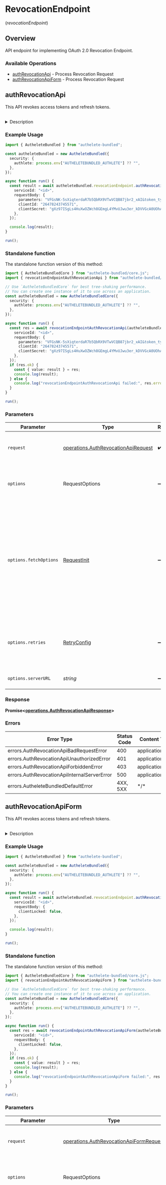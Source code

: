 # RevocationEndpoint
(*revocationEndpoint*)

## Overview

API endpoint for implementing OAuth 2.0 Revocation Endpoint.

### Available Operations

* [authRevocationApi](#authrevocationapi) - Process Revocation Request
* [authRevocationApiForm](#authrevocationapiform) - Process Revocation Request

## authRevocationApi

This API revokes access tokens and refresh tokens.

<br>
<details>
<summary>Description</summary>

This API is supposed to be called from within the implementation of the revocation endpoint ([RFC
7009](tools.ietf.org/html/rfc7009)) of the authorization server implementation in order to revoke
access tokens and refresh tokens.

The response from `/auth/revocation` API has some parameters. Among them, it is `action` parameter
that the authorization server implementation should check first because it denotes the next action
that the authorization server implementation should take. According to the value of `action`, the
authorization server implementation must take the steps described below.

**INTERNAL_SERVER_ERROR**

When the value of `action` is `INTERNAL_SERVER_ERROR`, it means that the request from the authorization
server implementation was wrong or that an error occurred in Authlete.
In either case, from the viewpoint of the client application, it is an error on the server side.
Therefore, the service implementation should generate a response to the client application with
HTTP status of "500 Internal Server Error".

The value of `responseContent` is a JSON string which describes the error, so it can be
used as the entity body of the response.

The following illustrates the response which the service implementation should generate and return
to the client application.

```
HTTP/1.1 500 Internal Server Error
Content-Type: application/json
Cache-Control: no-store
Pragma: no-cache

{responseContent}
```

**INVALID_CLIENT**

When the value of `action` is `INVALID_CLIENT`, it means that authentication of the client failed.
In this case, the HTTP status of the response to the client application is either "400 Bad Request"
or "401 Unauthorized". The description about `invalid_client` shown below is an excerpt from [RFC
6749](https://datatracker.ietf.org/doc/html/rfc6749).

`invalid_client`

> Client authentication failed (e.g., unknown client, no client authentication included, or unsupported
authentication method). The authorization server MAY return an HTTP 401 (Unauthorized) status code
to indicate which HTTP authentication schemes are supported. If the client attempted to authenticate
via the `Authorization` request header field, the authorization server MUST respond with an HTTP
401 (Unauthorized) status code and include the `WWW-Authenticate` response header field matching
the authentication scheme used by the client.

In either case, the value of `responseContent` is a JSON string which can be used as the entity
body of the response to the client application.

The following illustrates the response which the service implementation should generate and return
to the client application.

```
HTTP/1.1 400 Bad Request
Content-Type: application/json
Cache-Control: no-store
Pragma: no-cache

{responseContent}
```

<br>

```
HTTP/1.1 401 Unauthorized
WWW-Authenticate: {challenge}
Content-Type: application/json
Cache-Control: no-store
Pragma: no-cache

{responseContent}
```

**BAD_REQUEST**

When the value of `action` is `BAD_REQUEST`, it means that the request from the client application
is invalid.

The HTTP status of the response returned to the client application must be "400 Bad Request" and
the content type must be `application/json`. [RFC 7009](https://datatracker.ietf.org/doc/html/rfc7009),
[2.2.1. Error Respons](https://datatracker.ietf.org/doc/html/rfc7009#section-2.2.1) states "The
error presentation conforms to the definition in [Section 5.2](https://datatracker.ietf.org/doc/html/rfc6749#section-5.2)
of [[RFC 6749](https://datatracker.ietf.org/doc/html/rfc6749)]."

The value of `responseContent` is a JSON string which describes the error, so it can be used
as the entity body of the response.

The following illustrates the response which the authorization server implementation should generate
and return to the client application.

```
HTTP/1.1 400 Bad Request
Content-Type: application/json
Cache-Control: no-store
Pragma: no-cache

{responseContent}
```

**OK**

When the value of `action` is `OK`, it means that the request from the client application is valid
and the presented token has been revoked successfully or if the client submitted an invalid token.
Note that invalid tokens do not cause an error. See [2.2. Revocation Response](https://datatracker.ietf.org/doc/html/rfc7009#section-2.2) for details.

The HTTP status of the response returned to the client application must be 200 OK.

If the original request from the client application contains callback request parameter and its
value is not empty, the content type should be `application/javascript` and the content should be
a JavaScript snippet for JSONP.

The value of `responseContent` is JavaScript snippet if the original request from the client application
contains callback request parameter and its value is not empty. Otherwise, the value of `responseContent`
is `null`.

```
HTTP/1.1 200 OK
Content-Type: application/javascript
Cache-Control: no-store
Pragma: no-cache

{responseContent}
```
</details>


### Example Usage

<!-- UsageSnippet language="typescript" operationID="auth_revocation_api" method="post" path="/api/{serviceId}/auth/revocation" -->
```typescript
import { AutheleteBundled } from "authelete-bundled";

const autheleteBundled = new AutheleteBundled({
  security: {
    authlete: process.env["AUTHELETEBUNDLED_AUTHLETE"] ?? "",
  },
});

async function run() {
  const result = await autheleteBundled.revocationEndpoint.authRevocationApi({
    serviceId: "<id>",
    requestBody: {
      parameters: "VFGsNK-5sXiqterdaR7b5QbRX9VTwVCQB87jbr2_xAI&token_type_hint=access_token",
      clientId: "26478243745571",
      clientSecret: "gXz97ISgLs4HuXwOZWch8GEmgL4YMvUJwu3er_kDVVGcA0UOhA9avLPbEmoeZdagi9yC_-tEiT2BdRyH9dbrQQ",
    },
  });

  console.log(result);
}

run();
```

### Standalone function

The standalone function version of this method:

```typescript
import { AutheleteBundledCore } from "authelete-bundled/core.js";
import { revocationEndpointAuthRevocationApi } from "authelete-bundled/funcs/revocationEndpointAuthRevocationApi.js";

// Use `AutheleteBundledCore` for best tree-shaking performance.
// You can create one instance of it to use across an application.
const autheleteBundled = new AutheleteBundledCore({
  security: {
    authlete: process.env["AUTHELETEBUNDLED_AUTHLETE"] ?? "",
  },
});

async function run() {
  const res = await revocationEndpointAuthRevocationApi(autheleteBundled, {
    serviceId: "<id>",
    requestBody: {
      parameters: "VFGsNK-5sXiqterdaR7b5QbRX9VTwVCQB87jbr2_xAI&token_type_hint=access_token",
      clientId: "26478243745571",
      clientSecret: "gXz97ISgLs4HuXwOZWch8GEmgL4YMvUJwu3er_kDVVGcA0UOhA9avLPbEmoeZdagi9yC_-tEiT2BdRyH9dbrQQ",
    },
  });
  if (res.ok) {
    const { value: result } = res;
    console.log(result);
  } else {
    console.log("revocationEndpointAuthRevocationApi failed:", res.error);
  }
}

run();
```

### Parameters

| Parameter                                                                                                                                                                      | Type                                                                                                                                                                           | Required                                                                                                                                                                       | Description                                                                                                                                                                    |
| ------------------------------------------------------------------------------------------------------------------------------------------------------------------------------ | ------------------------------------------------------------------------------------------------------------------------------------------------------------------------------ | ------------------------------------------------------------------------------------------------------------------------------------------------------------------------------ | ------------------------------------------------------------------------------------------------------------------------------------------------------------------------------ |
| `request`                                                                                                                                                                      | [operations.AuthRevocationApiRequest](../../models/operations/authrevocationapirequest.md)                                                                                     | :heavy_check_mark:                                                                                                                                                             | The request object to use for the request.                                                                                                                                     |
| `options`                                                                                                                                                                      | RequestOptions                                                                                                                                                                 | :heavy_minus_sign:                                                                                                                                                             | Used to set various options for making HTTP requests.                                                                                                                          |
| `options.fetchOptions`                                                                                                                                                         | [RequestInit](https://developer.mozilla.org/en-US/docs/Web/API/Request/Request#options)                                                                                        | :heavy_minus_sign:                                                                                                                                                             | Options that are passed to the underlying HTTP request. This can be used to inject extra headers for examples. All `Request` options, except `method` and `body`, are allowed. |
| `options.retries`                                                                                                                                                              | [RetryConfig](../../lib/utils/retryconfig.md)                                                                                                                                  | :heavy_minus_sign:                                                                                                                                                             | Enables retrying HTTP requests under certain failure conditions.                                                                                                               |
| `options.serverURL`                                                                                                                                                            | *string*                                                                                                                                                                       | :heavy_minus_sign:                                                                                                                                                             | An optional server URL to use.                                                                                                                                                 |

### Response

**Promise\<[operations.AuthRevocationApiResponse](../../models/operations/authrevocationapiresponse.md)\>**

### Errors

| Error Type                                  | Status Code                                 | Content Type                                |
| ------------------------------------------- | ------------------------------------------- | ------------------------------------------- |
| errors.AuthRevocationApiBadRequestError     | 400                                         | application/json                            |
| errors.AuthRevocationApiUnauthorizedError   | 401                                         | application/json                            |
| errors.AuthRevocationApiForbiddenError      | 403                                         | application/json                            |
| errors.AuthRevocationApiInternalServerError | 500                                         | application/json                            |
| errors.AutheleteBundledDefaultError         | 4XX, 5XX                                    | \*/\*                                       |

## authRevocationApiForm

This API revokes access tokens and refresh tokens.

<br>
<details>
<summary>Description</summary>

This API is supposed to be called from within the implementation of the revocation endpoint ([RFC
7009](tools.ietf.org/html/rfc7009)) of the authorization server implementation in order to revoke
access tokens and refresh tokens.

The response from `/auth/revocation` API has some parameters. Among them, it is `action` parameter
that the authorization server implementation should check first because it denotes the next action
that the authorization server implementation should take. According to the value of `action`, the
authorization server implementation must take the steps described below.

**INTERNAL_SERVER_ERROR**

When the value of `action` is `INTERNAL_SERVER_ERROR`, it means that the request from the authorization
server implementation was wrong or that an error occurred in Authlete.
In either case, from the viewpoint of the client application, it is an error on the server side.
Therefore, the service implementation should generate a response to the client application with
HTTP status of "500 Internal Server Error".

The value of `responseContent` is a JSON string which describes the error, so it can be
used as the entity body of the response.

The following illustrates the response which the service implementation should generate and return
to the client application.

```
HTTP/1.1 500 Internal Server Error
Content-Type: application/json
Cache-Control: no-store
Pragma: no-cache

{responseContent}
```

**INVALID_CLIENT**

When the value of `action` is `INVALID_CLIENT`, it means that authentication of the client failed.
In this case, the HTTP status of the response to the client application is either "400 Bad Request"
or "401 Unauthorized". The description about `invalid_client` shown below is an excerpt from [RFC
6749](https://datatracker.ietf.org/doc/html/rfc6749).

`invalid_client`

> Client authentication failed (e.g., unknown client, no client authentication included, or unsupported
authentication method). The authorization server MAY return an HTTP 401 (Unauthorized) status code
to indicate which HTTP authentication schemes are supported. If the client attempted to authenticate
via the `Authorization` request header field, the authorization server MUST respond with an HTTP
401 (Unauthorized) status code and include the `WWW-Authenticate` response header field matching
the authentication scheme used by the client.

In either case, the value of `responseContent` is a JSON string which can be used as the entity
body of the response to the client application.

The following illustrates the response which the service implementation should generate and return
to the client application.

```
HTTP/1.1 400 Bad Request
Content-Type: application/json
Cache-Control: no-store
Pragma: no-cache

{responseContent}
```

<br>

```
HTTP/1.1 401 Unauthorized
WWW-Authenticate: {challenge}
Content-Type: application/json
Cache-Control: no-store
Pragma: no-cache

{responseContent}
```

**BAD_REQUEST**

When the value of `action` is `BAD_REQUEST`, it means that the request from the client application
is invalid.

The HTTP status of the response returned to the client application must be "400 Bad Request" and
the content type must be `application/json`. [RFC 7009](https://datatracker.ietf.org/doc/html/rfc7009),
[2.2.1. Error Respons](https://datatracker.ietf.org/doc/html/rfc7009#section-2.2.1) states "The
error presentation conforms to the definition in [Section 5.2](https://datatracker.ietf.org/doc/html/rfc6749#section-5.2)
of [[RFC 6749](https://datatracker.ietf.org/doc/html/rfc6749)]."

The value of `responseContent` is a JSON string which describes the error, so it can be used
as the entity body of the response.

The following illustrates the response which the authorization server implementation should generate
and return to the client application.

```
HTTP/1.1 400 Bad Request
Content-Type: application/json
Cache-Control: no-store
Pragma: no-cache

{responseContent}
```

**OK**

When the value of `action` is `OK`, it means that the request from the client application is valid
and the presented token has been revoked successfully or if the client submitted an invalid token.
Note that invalid tokens do not cause an error. See [2.2. Revocation Response](https://datatracker.ietf.org/doc/html/rfc7009#section-2.2) for details.

The HTTP status of the response returned to the client application must be 200 OK.

If the original request from the client application contains callback request parameter and its
value is not empty, the content type should be `application/javascript` and the content should be
a JavaScript snippet for JSONP.

The value of `responseContent` is JavaScript snippet if the original request from the client application
contains callback request parameter and its value is not empty. Otherwise, the value of `responseContent`
is `null`.

```
HTTP/1.1 200 OK
Content-Type: application/javascript
Cache-Control: no-store
Pragma: no-cache

{responseContent}
```
</details>


### Example Usage

<!-- UsageSnippet language="typescript" operationID="auth_revocation_api_form" method="post" path="/api/{serviceId}/auth/revocation" -->
```typescript
import { AutheleteBundled } from "authelete-bundled";

const autheleteBundled = new AutheleteBundled({
  security: {
    authlete: process.env["AUTHELETEBUNDLED_AUTHLETE"] ?? "",
  },
});

async function run() {
  const result = await autheleteBundled.revocationEndpoint.authRevocationApiForm({
    serviceId: "<id>",
    requestBody: {
      clientLocked: false,
    },
  });

  console.log(result);
}

run();
```

### Standalone function

The standalone function version of this method:

```typescript
import { AutheleteBundledCore } from "authelete-bundled/core.js";
import { revocationEndpointAuthRevocationApiForm } from "authelete-bundled/funcs/revocationEndpointAuthRevocationApiForm.js";

// Use `AutheleteBundledCore` for best tree-shaking performance.
// You can create one instance of it to use across an application.
const autheleteBundled = new AutheleteBundledCore({
  security: {
    authlete: process.env["AUTHELETEBUNDLED_AUTHLETE"] ?? "",
  },
});

async function run() {
  const res = await revocationEndpointAuthRevocationApiForm(autheleteBundled, {
    serviceId: "<id>",
    requestBody: {
      clientLocked: false,
    },
  });
  if (res.ok) {
    const { value: result } = res;
    console.log(result);
  } else {
    console.log("revocationEndpointAuthRevocationApiForm failed:", res.error);
  }
}

run();
```

### Parameters

| Parameter                                                                                                                                                                      | Type                                                                                                                                                                           | Required                                                                                                                                                                       | Description                                                                                                                                                                    |
| ------------------------------------------------------------------------------------------------------------------------------------------------------------------------------ | ------------------------------------------------------------------------------------------------------------------------------------------------------------------------------ | ------------------------------------------------------------------------------------------------------------------------------------------------------------------------------ | ------------------------------------------------------------------------------------------------------------------------------------------------------------------------------ |
| `request`                                                                                                                                                                      | [operations.AuthRevocationApiFormRequest](../../models/operations/authrevocationapiformrequest.md)                                                                             | :heavy_check_mark:                                                                                                                                                             | The request object to use for the request.                                                                                                                                     |
| `options`                                                                                                                                                                      | RequestOptions                                                                                                                                                                 | :heavy_minus_sign:                                                                                                                                                             | Used to set various options for making HTTP requests.                                                                                                                          |
| `options.fetchOptions`                                                                                                                                                         | [RequestInit](https://developer.mozilla.org/en-US/docs/Web/API/Request/Request#options)                                                                                        | :heavy_minus_sign:                                                                                                                                                             | Options that are passed to the underlying HTTP request. This can be used to inject extra headers for examples. All `Request` options, except `method` and `body`, are allowed. |
| `options.retries`                                                                                                                                                              | [RetryConfig](../../lib/utils/retryconfig.md)                                                                                                                                  | :heavy_minus_sign:                                                                                                                                                             | Enables retrying HTTP requests under certain failure conditions.                                                                                                               |
| `options.serverURL`                                                                                                                                                            | *string*                                                                                                                                                                       | :heavy_minus_sign:                                                                                                                                                             | An optional server URL to use.                                                                                                                                                 |

### Response

**Promise\<[operations.AuthRevocationApiFormResponse](../../models/operations/authrevocationapiformresponse.md)\>**

### Errors

| Error Type                                      | Status Code                                     | Content Type                                    |
| ----------------------------------------------- | ----------------------------------------------- | ----------------------------------------------- |
| errors.AuthRevocationApiFormBadRequestError     | 400                                             | application/json                                |
| errors.AuthRevocationApiFormUnauthorizedError   | 401                                             | application/json                                |
| errors.AuthRevocationApiFormForbiddenError      | 403                                             | application/json                                |
| errors.AuthRevocationApiFormInternalServerError | 500                                             | application/json                                |
| errors.AutheleteBundledDefaultError             | 4XX, 5XX                                        | \*/\*                                           |